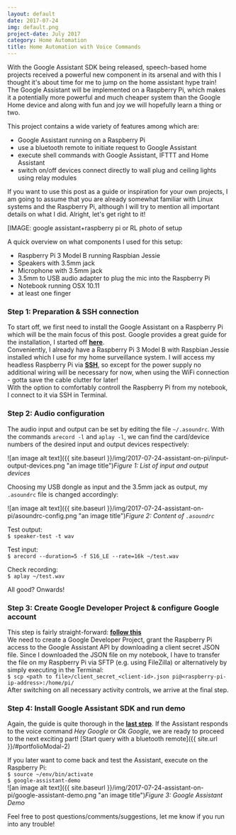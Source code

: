 ```yaml
---
layout: default
date: 2017-07-24
img: default.png
project-date: July 2017
category: Home Automation
title: Home Automation with Voice Commands
---
```


With the Google Assistant SDK being released, speech-based home projects received a powerful new component in its arsenal and with this I thought it's about time for me to jump on the home assistant hype train!  
The Google Assistant will be implemented on a Raspberry Pi, which makes it a potentially more powerful and much cheaper system than the Google Home device and along with fun and joy we will hopefully learn a thing or two.

This project contains a wide variety of features among which are:
- Google Assistant running on a Raspberry Pi
- use a bluetooth remote to initiate request to Google Assistant
- execute shell commands with Google Assistant, IFTTT and Home Assistant
- switch on/off devices connect directly to wall plug and ceiling lights using relay modules

If you want to use this post as a guide or inspiration for your own projects, I am going to assume that you are already somewhat familiar with Linux systems and the Raspberry Pi, although I will try to mention all important details on what I did. Alright, let's get right to it!

[IMAGE: google assistant+raspberry pi or RL photo of setup

A quick overview on what components I used for this setup:
- Raspberry Pi 3 Model B running Raspbian Jessie
- Speakers with 3.5mm jack
- Microphone with 3.5mm jack
- 3.5mm to USB audio adapter to plug the mic into the Raspberry Pi
- Notebook running OSX 10.11
- at least one finger

### Step 1: Preparation & SSH connection
To start off, we first need to install the Google Assistant on a Raspberry Pi which will be the main focus of this post. Google provides a great guide for the installation, I started off [__here__](https://developers.google.com/assistant/sdk/develop/python/hardware/setup).  
Conveniently, I already have a Raspberry Pi 3 Model B with Raspbian Jessie installed which I use for my home surveillance system. I will access my headless Raspberry Pi via [__SSH__](https://www.raspberrypi.org/documentation/remote-access/ssh/), so except for the power supply no additional wiring will be necessary for now, when using the WiFi connection - gotta save the cable clutter for later!  
With the option to comfortably controll the Raspberry Pi from my notebook, I connect to it via SSH in Terminal.

### Step 2: Audio configuration

The audio input and output can be set by editing the file `~/.asoundrc`.
With the commands `arecord -l` and `aplay -l`, we can find the card/device numbers of the desired input and output devices respectively:

![an image alt text]({{ site.baseurl }}/img/2017-07-24-assistant-on-pi/input-output-devices.png "an image title")*Figure 1: List of input and output devices*

Choosing my USB dongle as input and the 3.5mm jack as output, my `.asoundrc` file is changed accordingly:

![an image alt text]({{ site.baseurl }}/img/2017-07-24-assistant-on-pi/asoundrc-config.png "an image title")*Figure 2: Content of `.asoundrc`*

Test output:  
`$ speaker-test -t wav`

Test input:  
`$ arecord --duration=5 -f S16_LE --rate=16k ~/test.wav`

Check recording:  
`$ aplay ~/test.wav`

All good? Onwards!

### Step 3: Create Google Developer Project & configure Google account

This step is fairly straight-forward: [__follow this__](https://developers.google.com/assistant/sdk/develop/python/config-dev-project-and-account)  
We need to create a Google Developer Project, grant the Raspberry Pi access to the Google Assistant API by downloading a client secret JSON file. Since I downloaded the JSON file on my notebook, I have to transfer the file on my Raspberry Pi via SFTP (e.g. using FileZilla) or alternatively by simply executing in the Terminal:  
`$ scp <path to file>/client_secret_<client-id>.json pi@<raspberry-pi-ip-address>:/home/pi/`  
After switching on all necessary activity controls, we arrive at the final step.

### Step 4: Install Google Assistant SDK and run demo

Again, the guide is quite thorough in the [__last step__](https://developers.google.com/assistant/sdk/develop/python/run-sample). If the Assistant responds to the voice command _Hey Google_ or _Ok Google_, we are ready to proceed to the next exciting part! [Start query with a bluetooth remote]({{ site.url }}/#portfolioModal-2)

If you later want to come back and test the Assistant, execute on the Raspberry Pi:  
`$ source ~/env/bin/activate`  
`$ google-assistant-demo`  
![an image alt text]({{ site.baseurl }}/img/2017-07-24-assistant-on-pi/google-assistant-demo.png "an image title")*Figure 3: Google Assistant Demo*



Feel free to post questions/comments/suggestions, let me know if you run into any trouble!

